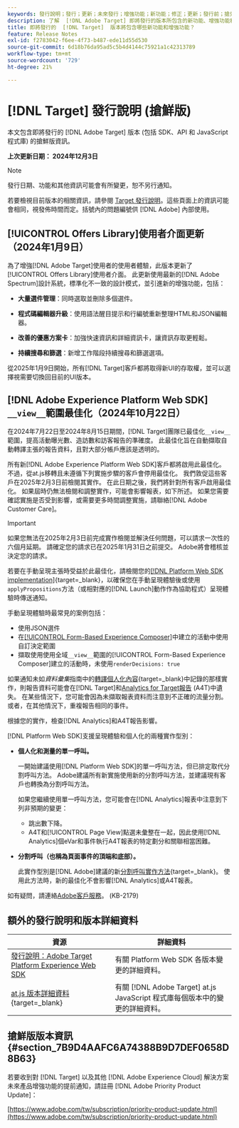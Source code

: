 ```yaml
---
keywords: 發行說明；發行；更新；未來發行；增強功能；新功能；修正；更新；發行前；搶先使用
description: 了解  [!DNL Adobe Target] 即將發行的版本所包含的新功能、增強功能和修正，其中包括 SDK、API 和 JavaScript 程式庫。
title: 即將發行的  [!DNL Target]  版本將包含哪些新功能和增強功能？
feature: Release Notes
exl-id: f2783042-f6ee-4f73-b487-ede11d55d530
source-git-commit: 6d18b76da95ad5c5b4d4144c75921a1c42313789
workflow-type: tm+mt
source-wordcount: '729'
ht-degree: 21%

---
```


# [!DNL Target] 發行說明 (搶鮮版)

本文包含即將發行的 [!DNL Adobe Target] 版本 (包括 SDK、API 和 JavaScript 程式庫) 的搶鮮版資訊。

**上次更新日期： 2024年12月3日**

>[!NOTE]
>
>發行日期、功能和其他資訊可能會有所變更，恕不另行通知。
>
>若要檢視目前版本的相關資訊，請參閱 [Target 發行說明](release-notes.md)。這些頁面上的資訊可能會相同，視發佈時間而定。括號內的問題編號供 [!DNL Adobe] 內部使用。

## [!UICONTROL Offers Library]使用者介面更新（2024年1月9日）

為了增強[!DNL Adobe Target]使用者的使用者體驗，此版本更新了[!UICONTROL Offers Library]使用者介面。 此更新使用最新的[!DNL Adobe Spectrum]設計系統，標準化不一致的設計模式，並引進新的增強功能，包括：

* **大量選件管理**：同時選取並刪除多個選件。

* **程式碼編輯器升級**：使用語法醒目提示和行編號重新整理HTML和JSON編輯器。

* **改善的優惠方案卡**：加強快速資訊和詳細資訊卡，讓資訊存取更輕鬆。

* **持續搜尋和篩選**：新增工作階段持續搜尋和篩選選項。

從2025年1月9日開始，所有[!DNL Target]客戶都將取得新UI的存取權，並可以選擇視需要切換回目前的UI版本。

## [!DNL Adobe Experience Platform Web SDK] `__view__`範圍最佳化（2024年10月22日）

在2024年7月22日至2024年8月15日期間，[!DNL Target]團隊已最佳化`__view__`範圍，提高活動曝光數、造訪數和訪客報告的準確度。 此最佳化旨在自動擷取自動轉譯主張的報告資料，且對大部分帳戶應該是透明的。

所有新[!DNL Adobe Experience Platform Web SDK]客戶都將啟用此最佳化。 不過，從at.js移轉且未遵循下列實施步驟的客戶會停用最佳化。 我們敦促這些客戶在2025年2月3日前檢閱其實作。 在此日期之後，我們將針對所有客戶啟用最佳化。 如果屆時仍無法檢閱和調整實作，可能會影響報表，如下所述。 如果您需要確認實施是否受到影響，或需要更多時間調整實施，請聯絡[!DNL Adobe Customer Care]。

>[!IMPORTANT]
>
>如果您無法在2025年2月3日前完成實作檢閱並解決任何問題，可以請求一次性的六個月延期。 請確定您的請求已在2025年1月31日之前提交。 Adobe將會稽核並決定您的請求。

若要在手動呈現主張時受益於此最佳化，請檢閱您的[[!DNL Platform Web SDK implementation]](https://experienceleague.adobe.com/en/docs/target-dev/developer/client-side/aep-web-sdk){target=_blank}，以確保您在手動呈現體驗後或使用`applyPropositions`方法（或相對應的[!DNL Launch]動作作為協助程式）呈現體驗時傳送通知。

手動呈現體驗時最常見的案例包括：

* 使用JSON選件
* 在[[!UICONTROL Form-Based Experience Composer]](/help/main/c-experiences/form-experience-composer.md)中建立的活動中使用自訂決定範圍
* 擷取使用使用全域`__view__`範圍的[!UICONTROL Form-Based Experience Composer]建立的活動時，未使用`renderDecisions: true`

如果通知未如&#x200B;*資料彙集*&#x200B;指南中的[轉譯個人化內容](https://experienceleague.adobe.com/en/docs/experience-platform/web-sdk/personalization/rendering-personalization-content){target=_blank}中記錄的那樣實作，則報告資料可能會在[!DNL Target]和[Analytics for Target報告](/help/main/c-integrating-target-with-mac/a4t/a4t.md) (A4T)中遺失。 在某些情況下，您可能會因為未擷取報表資料而注意到不正確的流量分割。 或者，在其他情況下，重複報告相同的事件。

根據您的實作，檢查[!DNL Analytics]和A4T報告影響。

[!DNL Platform Web SDK]支援呈現體驗和個人化的兩種實作型別：

* **個人化和測量的單一呼叫。**

  一開始建議使用[!DNL Platform Web SDK]的單一呼叫方法，但已排定取代分割呼叫方法。 Adobe建議所有新實施使用新的分割呼叫方法，並建議現有客戶也轉換為分割呼叫方法。

  如果您繼續使用單一呼叫方法，您可能會在[!DNL Analytics]報表中注意到下列非預期的變更：

   * 跳出數下降。
   * A4T和[!UICONTROL Page View]點選未彙整在一起，因此使用[!DNL Analytics]個eVar和事件執行A4T報表的特定劃分和關聯相當困難。

* **分割呼叫（也稱為頁面事件的頂端和底部）。**

  此實作型別是[!DNL Adobe]建議的新[分割呼叫實作方法](https://experienceleague.adobe.com/en/docs/experience-platform/web-sdk/use-cases/top-bottom-page-events){target=_blank}。 使用此方法時，新的最佳化不會影響[!DNL Analytics]或A4T報表。

如有疑問，請連絡[Adobe客戶服務](/help/main/cmp-resources-and-contact-information.md##reference_ACA3391A00EF467B87930A450050077C)。 (KB-2179)

<!-- 
## [!DNL Target Standard/Premium] 24.10.2 (October 21, 2024)

This release contains the following fixes:

* Fixed an issue that prevented [!UICONTROL Recommendations] activities from loading in [!UICONTROL Compose] and [!UICONTROL Browse] modes. (TGT-50709)
* Fixed an issue with the new [[!DNL Google Chrome] [!UICONTROL Visual Editing Helper] extension](/help/main/c-experiences/c-visual-experience-composer/r-troubleshoot-composer/visual-editing-helper-extension.md) that caused a redirect from the [!UICONTROL Visual Experience Composer] (VEC) to the [!UICONTROL Activities Library] after clicking Cancel. Before this fix, customers needed to refresh the [!UICONTROL Activities Library] before being able to create new activities. (TGT-49980)-->

## 額外的發行說明和版本詳細資料

| 資源 | 詳細資料 |
|--- |--- |
| [發行說明：Adobe Target Platform Experience Web SDK](https://experienceleague.adobe.com/docs/experience-platform/edge/release-notes.html?lang=zh-Hant) | 有關 Platform Web SDK 各版本變更的詳細資料。 |
| [at.js 版本詳細資料](https://experienceleague.adobe.com/docs/target-dev/developer/client-side/at-js-implementation/target-atjs-versions.html){target=_blank} | 有關 [!DNL Adobe Target] at.js JavaScript 程式庫每個版本中的變更的詳細資料。 |

## 搶鮮版版本資訊 {#section_7B9D4AAFC6A74388B9D7DEF0658D8B63}

若要收到對 [!DNL Target] 以及其他 [!DNL Adobe Experience Cloud] 解決方案未來產品增強功能的提前通知，請註冊 [!DNL Adobe Priority Product Update]：

[https://www.adobe.com/tw/subscription/priority-product-update.html](https://www.adobe.com/tw/subscription/priority-product-update.html)
